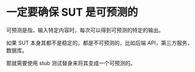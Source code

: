 # 一定要确保 SUT 是可预测的

可预测是指，输入特定内容时，每次可以得到可预测的特定的输出。

如果 SUT 本身其都不是稳定的，都是不可预测的，比如后端 API，第三方服务，数据库。

那就需要使用 stub 测试替身来将其变成一个可预测的。
